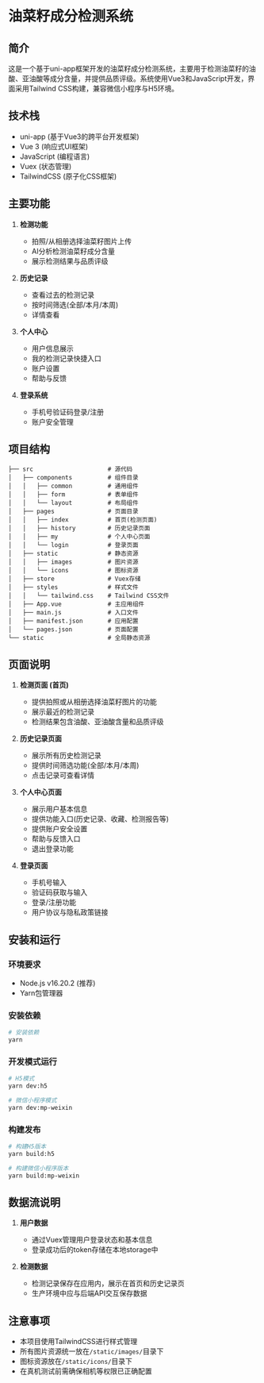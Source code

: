 # 油菜籽成分检测系统

## 简介

这是一个基于uni-app框架开发的油菜籽成分检测系统，主要用于检测油菜籽的油酸、亚油酸等成分含量，并提供品质评级。系统使用Vue3和JavaScript开发，界面采用Tailwind CSS构建，兼容微信小程序与H5环境。

## 技术栈

- uni-app (基于Vue3的跨平台开发框架)
- Vue 3 (响应式UI框架)
- JavaScript (编程语言)
- Vuex (状态管理)
- TailwindCSS (原子化CSS框架)

## 主要功能

1. **检测功能**
   - 拍照/从相册选择油菜籽图片上传
   - AI分析检测油菜籽成分含量
   - 展示检测结果与品质评级

2. **历史记录**
   - 查看过去的检测记录
   - 按时间筛选(全部/本月/本周)
   - 详情查看

3. **个人中心**
   - 用户信息展示
   - 我的检测记录快捷入口
   - 账户设置
   - 帮助与反馈

4. **登录系统**
   - 手机号验证码登录/注册
   - 账户安全管理

## 项目结构

```
├── src                     # 源代码
│   ├── components          # 组件目录
│   │   ├── common          # 通用组件
│   │   ├── form            # 表单组件
│   │   └── layout          # 布局组件
│   ├── pages               # 页面目录
│   │   ├── index           # 首页(检测页面)
│   │   ├── history         # 历史记录页面 
│   │   ├── my              # 个人中心页面
│   │   └── login           # 登录页面
│   ├── static              # 静态资源
│   │   ├── images          # 图片资源
│   │   └── icons           # 图标资源
│   ├── store               # Vuex存储
│   ├── styles              # 样式文件
│   │   └── tailwind.css    # Tailwind CSS文件
│   ├── App.vue             # 主应用组件
│   ├── main.js             # 入口文件
│   ├── manifest.json       # 应用配置
│   └── pages.json          # 页面配置
└── static                  # 全局静态资源
```

## 页面说明

1. **检测页面 (首页)**
   - 提供拍照或从相册选择油菜籽图片的功能
   - 展示最近的检测记录
   - 检测结果包含油酸、亚油酸含量和品质评级

2. **历史记录页面**
   - 展示所有历史检测记录
   - 提供时间筛选功能(全部/本月/本周)
   - 点击记录可查看详情

3. **个人中心页面**
   - 展示用户基本信息
   - 提供功能入口(历史记录、收藏、检测报告等)
   - 提供账户安全设置
   - 帮助与反馈入口
   - 退出登录功能

4. **登录页面**
   - 手机号输入
   - 验证码获取与输入
   - 登录/注册功能
   - 用户协议与隐私政策链接

## 安装和运行

### 环境要求

- Node.js v16.20.2 (推荐)
- Yarn包管理器

### 安装依赖

```bash
# 安装依赖
yarn
```

### 开发模式运行

```bash
# H5模式
yarn dev:h5

# 微信小程序模式
yarn dev:mp-weixin
```

### 构建发布

```bash
# 构建H5版本
yarn build:h5

# 构建微信小程序版本
yarn build:mp-weixin
```

## 数据流说明

1. **用户数据**
   - 通过Vuex管理用户登录状态和基本信息
   - 登录成功后的token存储在本地storage中

2. **检测数据**
   - 检测记录保存在应用内，展示在首页和历史记录页
   - 生产环境中应与后端API交互保存数据

## 注意事项

- 本项目使用TailwindCSS进行样式管理
- 所有图片资源统一放在`/static/images/`目录下
- 图标资源放在`/static/icons/`目录下
- 在真机测试前需确保相机等权限已正确配置 